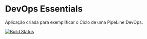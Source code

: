# DevOps Essentials
Aplicação criada para exemplificar o Ciclo de uma PipeLine DevOps.

<!-- Altere a Flag abaixo com sua URL do Travis -->
[![Build Status](https://travis-ci.org/jonathanccardoso/DevOpsLab-HelloWorld.svg?branch=master)](https://travis-ci.org/jonathanccardoso/DevOpsLab-HelloWorld)
